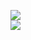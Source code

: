 [![](https://img.shields.io/badge/Made%20With-Github%20Spray-lightgrey.svg?style=for-the-badge&logo=github)](https://github.com/Annihil/github-spray#6635)  
[![](https://i.imgur.com/2DrTn0Z.gif)](https://github.com/Annihil/github-spray)
